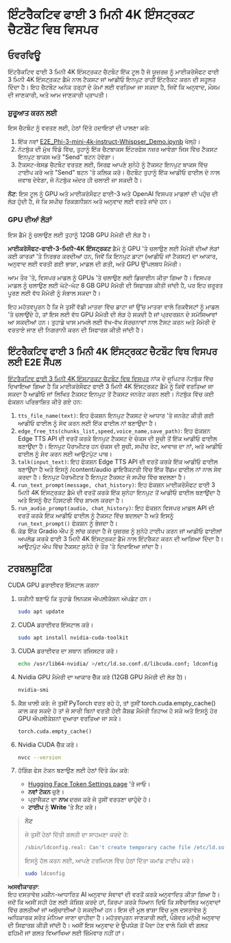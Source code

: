 # ਇੰਟਰੈਕਟਿਵ ਫਾਈ 3 ਮਿਨੀ 4K ਇੰਸਟ੍ਰਕਟ ਚੈਟਬੌਟ ਵਿਥ ਵਿਸਪਰ

## ਓਵਰਵਿਊ

ਇੰਟਰੈਕਟਿਵ ਫਾਈ 3 ਮਿਨੀ 4K ਇੰਸਟ੍ਰਕਟ ਚੈਟਬੌਟ ਇੱਕ ਟੂਲ ਹੈ ਜੋ ਯੂਜ਼ਰਜ਼ ਨੂੰ ਮਾਈਕਰੋਸੌਫਟ ਫਾਈ 3 ਮਿਨੀ 4K ਇੰਸਟ੍ਰਕਟ ਡੈਮੋ ਨਾਲ ਟੈਕਸਟ ਜਾਂ ਆਡੀਓ ਇਨਪੁਟ ਰਾਹੀਂ ਇੰਟਰੈਕਟ ਕਰਨ ਦੀ ਸਹੂਲਤ ਦਿੰਦਾ ਹੈ। ਇਹ ਚੈਟਬੌਟ ਅਨੇਕ ਤਰ੍ਹਾਂ ਦੇ ਕੰਮਾਂ ਲਈ ਵਰਤਿਆ ਜਾ ਸਕਦਾ ਹੈ, ਜਿਵੇਂ ਕਿ ਅਨੁਵਾਦ, ਮੌਸਮ ਦੀ ਜਾਣਕਾਰੀ, ਅਤੇ ਆਮ ਜਾਣਕਾਰੀ ਪ੍ਰਾਪਤੀ।

### ਸ਼ੁਰੂਆਤ ਕਰਨ ਲਈ

ਇਸ ਚੈਟਬੌਟ ਨੂੰ ਵਰਤਣ ਲਈ, ਹੇਠਾਂ ਦਿੱਤੇ ਹਦਾਇਤਾਂ ਦੀ ਪਾਲਣਾ ਕਰੋ:

1. ਇੱਕ ਨਵਾਂ [E2E_Phi-3-mini-4k-instruct-Whispser_Demo.ipynb](https://github.com/microsoft/Phi-3CookBook/blob/main/code/06.E2E/E2E_Phi-3-mini-4k-instruct-Whispser_Demo.ipynb) ਖੋਲ੍ਹੋ।
2. ਨੋਟਬੁੱਕ ਦੀ ਮੁੱਖ ਵਿੰਡੋ ਵਿੱਚ, ਤੁਹਾਨੂੰ ਇੱਕ ਚੈਟਬਾਕਸ ਇੰਟਰਫੇਸ ਨਜ਼ਰ ਆਵੇਗਾ ਜਿਸ ਵਿੱਚ ਟੈਕਸਟ ਇਨਪੁਟ ਬਾਕਸ ਅਤੇ "Send" ਬਟਨ ਹੋਵੇਗਾ।
3. ਟੈਕਸਟ-ਬੇਸਡ ਚੈਟਬੌਟ ਵਰਤਣ ਲਈ, ਸਿਰਫ਼ ਆਪਣੇ ਸੁਨੇਹੇ ਨੂੰ ਟੈਕਸਟ ਇਨਪੁਟ ਬਾਕਸ ਵਿੱਚ ਟਾਈਪ ਕਰੋ ਅਤੇ "Send" ਬਟਨ 'ਤੇ ਕਲਿਕ ਕਰੋ। ਚੈਟਬੌਟ ਤੁਹਾਨੂੰ ਇੱਕ ਆਡੀਓ ਫਾਈਲ ਦੇ ਨਾਲ ਜਵਾਬ ਦੇਵੇਗਾ, ਜੋ ਨੋਟਬੁੱਕ ਅੰਦਰ ਹੀ ਚਲਾਈ ਜਾ ਸਕਦੀ ਹੈ।

**ਨੋਟ**: ਇਸ ਟੂਲ ਨੂੰ GPU ਅਤੇ ਮਾਈਕਰੋਸੌਫਟ ਫਾਈ-3 ਅਤੇ OpenAI ਵਿਸਪਰ ਮਾਡਲਾਂ ਦੀ ਪਹੁੰਚ ਦੀ ਲੋੜ ਹੁੰਦੀ ਹੈ, ਜੋ ਕਿ ਸਪੀਚ ਰਿਕਗਨੀਸ਼ਨ ਅਤੇ ਅਨੁਵਾਦ ਲਈ ਵਰਤੇ ਜਾਂਦੇ ਹਨ।

### GPU ਦੀਆਂ ਲੋੜਾਂ

ਇਸ ਡੈਮੋ ਨੂੰ ਚਲਾਉਣ ਲਈ ਤੁਹਾਨੂੰ 12GB GPU ਮੈਮੋਰੀ ਦੀ ਲੋੜ ਹੈ।

**ਮਾਈਕਰੋਸੌਫਟ-ਫਾਈ-3-ਮਿਨੀ-4K ਇੰਸਟ੍ਰਕਟ** ਡੈਮੋ ਨੂੰ GPU 'ਤੇ ਚਲਾਉਣ ਲਈ ਮੈਮੋਰੀ ਦੀਆਂ ਲੋੜਾਂ ਕਈ ਕਾਰਕਾਂ 'ਤੇ ਨਿਰਭਰ ਕਰਦੀਆਂ ਹਨ, ਜਿਵੇਂ ਕਿ ਇਨਪੁਟ ਡਾਟਾ (ਆਡੀਓ ਜਾਂ ਟੈਕਸਟ) ਦਾ ਆਕਾਰ, ਅਨੁਵਾਦ ਲਈ ਵਰਤੀ ਗਈ ਭਾਸ਼ਾ, ਮਾਡਲ ਦੀ ਗਤੀ, ਅਤੇ GPU ਉੱਪਲਬਧ ਮੈਮੋਰੀ।

ਆਮ ਤੌਰ 'ਤੇ, ਵਿਸਪਰ ਮਾਡਲ ਨੂੰ GPUs 'ਤੇ ਚਲਾਉਣ ਲਈ ਡਿਜ਼ਾਈਨ ਕੀਤਾ ਗਿਆ ਹੈ। ਵਿਸਪਰ ਮਾਡਲ ਨੂੰ ਚਲਾਉਣ ਲਈ ਘੱਟੋ-ਘੱਟ 8 GB GPU ਮੈਮੋਰੀ ਦੀ ਸਿਫਾਰਸ਼ ਕੀਤੀ ਜਾਂਦੀ ਹੈ, ਪਰ ਇਹ ਜ਼ਰੂਰਤ ਪੂਰਣ ਲਈ ਵੱਧ ਮੈਮੋਰੀ ਨੂੰ ਸੰਭਾਲ ਸਕਦਾ ਹੈ।

ਇਹ ਮਹੱਤਵਪੂਰਨ ਹੈ ਕਿ ਜੇ ਤੁਸੀਂ ਵੱਡੀ ਮਾਤਰਾ ਵਿੱਚ ਡਾਟਾ ਜਾਂ ਉੱਚ ਮਾਤਰਾ ਵਾਲੇ ਰਿਕਵੈਸਟਾਂ ਨੂੰ ਮਾਡਲ 'ਤੇ ਚਲਾਉਂਦੇ ਹੋ, ਤਾਂ ਇਸ ਲਈ ਵੱਧ GPU ਮੈਮੋਰੀ ਦੀ ਲੋੜ ਹੋ ਸਕਦੀ ਹੈ ਜਾਂ ਪ੍ਰਦਰਸ਼ਨ ਦੇ ਸਮੱਸਿਆਵਾਂ ਆ ਸਕਦੀਆਂ ਹਨ। ਤੁਹਾਡੇ ਖਾਸ ਮਾਮਲੇ ਲਈ ਵੱਖ-ਵੱਖ ਸੰਰਚਨਾਵਾਂ ਨਾਲ ਟੈਸਟ ਕਰਨ ਅਤੇ ਮੈਮੋਰੀ ਦੇ ਵਰਤਾਏ ਜਾਣ ਦੀ ਨਿਗਰਾਨੀ ਕਰਨ ਦੀ ਸਿਫਾਰਸ਼ ਕੀਤੀ ਜਾਂਦੀ ਹੈ।

## ਇੰਟਰੈਕਟਿਵ ਫਾਈ 3 ਮਿਨੀ 4K ਇੰਸਟ੍ਰਕਟ ਚੈਟਬੌਟ ਵਿਥ ਵਿਸਪਰ ਲਈ E2E ਸੈਂਪਲ

[ਇੰਟਰੈਕਟਿਵ ਫਾਈ 3 ਮਿਨੀ 4K ਇੰਸਟ੍ਰਕਟ ਚੈਟਬੌਟ ਵਿਥ ਵਿਸਪਰ](https://github.com/microsoft/Phi-3CookBook/blob/main/code/06.E2E/E2E_Phi-3-mini-4k-instruct-Whispser_Demo.ipynb) ਨਾਂਕ ਦੇ ਜੂਪਿਟਰ ਨੋਟਬੁੱਕ ਵਿੱਚ ਦਿਖਾਇਆ ਗਿਆ ਹੈ ਕਿ ਮਾਈਕਰੋਸੌਫਟ ਫਾਈ 3 ਮਿਨੀ 4K ਇੰਸਟ੍ਰਕਟ ਡੈਮੋ ਨੂੰ ਕਿਵੇਂ ਵਰਤਿਆ ਜਾ ਸਕਦਾ ਹੈ ਆਡੀਓ ਜਾਂ ਲਿਖਿਤ ਟੈਕਸਟ ਇਨਪੁਟ ਤੋਂ ਟੈਕਸਟ ਜਨਰੇਟ ਕਰਨ ਲਈ। ਨੋਟਬੁੱਕ ਵਿੱਚ ਕਈ ਫੰਕਸ਼ਨ ਪਰਿਭਾਸ਼ਿਤ ਕੀਤੇ ਗਏ ਹਨ:

1. `tts_file_name(text)`: ਇਹ ਫੰਕਸ਼ਨ ਇਨਪੁਟ ਟੈਕਸਟ ਦੇ ਆਧਾਰ 'ਤੇ ਜਨਰੇਟ ਕੀਤੀ ਗਈ ਆਡੀਓ ਫਾਈਲ ਨੂੰ ਸੇਵ ਕਰਨ ਲਈ ਇੱਕ ਫਾਈਲ ਨਾਂ ਬਣਾਉਂਦਾ ਹੈ।
2. `edge_free_tts(chunks_list,speed,voice_name,save_path)`: ਇਹ ਫੰਕਸ਼ਨ Edge TTS API ਦੀ ਵਰਤੋਂ ਕਰਕੇ ਇਨਪੁਟ ਟੈਕਸਟ ਦੇ ਚੰਕਸ ਦੀ ਸੂਚੀ ਤੋਂ ਇੱਕ ਆਡੀਓ ਫਾਈਲ ਬਣਾਉਂਦਾ ਹੈ। ਇਨਪੁਟ ਪੈਰਾਮੀਟਰ ਹਨ ਚੰਕਸ ਦੀ ਸੂਚੀ, ਸਪੀਚ ਰੇਟ, ਆਵਾਜ਼ ਦਾ ਨਾਂ, ਅਤੇ ਆਡੀਓ ਫਾਈਲ ਨੂੰ ਸੇਵ ਕਰਨ ਲਈ ਆਉਟਪੁੱਟ ਪਾਥ।
3. `talk(input_text)`: ਇਹ ਫੰਕਸ਼ਨ Edge TTS API ਦੀ ਵਰਤੋਂ ਕਰਕੇ ਇੱਕ ਆਡੀਓ ਫਾਈਲ ਬਣਾਉਂਦਾ ਹੈ ਅਤੇ ਇਸਨੂੰ /content/audio ਡਾਇਰੈਕਟਰੀ ਵਿੱਚ ਇੱਕ ਰੈਂਡਮ ਫਾਈਲ ਨਾਂ ਨਾਲ ਸੇਵ ਕਰਦਾ ਹੈ। ਇਨਪੁਟ ਪੈਰਾਮੀਟਰ ਹੈ ਇਨਪੁਟ ਟੈਕਸਟ ਜੋ ਸਪੀਚ ਵਿੱਚ ਬਦਲਣਾ ਹੈ।
4. `run_text_prompt(message, chat_history)`: ਇਹ ਫੰਕਸ਼ਨ ਮਾਈਕਰੋਸੌਫਟ ਫਾਈ 3 ਮਿਨੀ 4K ਇੰਸਟ੍ਰਕਟ ਡੈਮੋ ਦੀ ਵਰਤੋਂ ਕਰਕੇ ਇੱਕ ਸੁਨੇਹਾ ਇਨਪੁਟ ਤੋਂ ਆਡੀਓ ਫਾਈਲ ਬਣਾਉਂਦਾ ਹੈ ਅਤੇ ਇਸਨੂੰ ਚੈਟ ਹਿਸਟਰੀ ਵਿੱਚ ਸ਼ਾਮਲ ਕਰਦਾ ਹੈ।
5. `run_audio_prompt(audio, chat_history)`: ਇਹ ਫੰਕਸ਼ਨ ਵਿਸਪਰ ਮਾਡਲ API ਦੀ ਵਰਤੋਂ ਕਰਕੇ ਇੱਕ ਆਡੀਓ ਫਾਈਲ ਨੂੰ ਟੈਕਸਟ ਵਿੱਚ ਬਦਲਦਾ ਹੈ ਅਤੇ ਇਸਨੂੰ `run_text_prompt()` ਫੰਕਸ਼ਨ ਨੂੰ ਭੇਜਦਾ ਹੈ।
6. ਕੋਡ ਇੱਕ Gradio ਐਪ ਨੂੰ ਲਾਂਚ ਕਰਦਾ ਹੈ ਜੋ ਯੂਜ਼ਰਜ਼ ਨੂੰ ਸੁਨੇਹੇ ਟਾਈਪ ਕਰਨ ਜਾਂ ਆਡੀਓ ਫਾਈਲਾਂ ਅਪਲੋਡ ਕਰਕੇ ਫਾਈ 3 ਮਿਨੀ 4K ਇੰਸਟ੍ਰਕਟ ਡੈਮੋ ਨਾਲ ਇੰਟਰੈਕਟ ਕਰਨ ਦੀ ਆਗਿਆ ਦਿੰਦਾ ਹੈ। ਆਉਟਪੁੱਟ ਐਪ ਵਿੱਚ ਟੈਕਸਟ ਸੁਨੇਹੇ ਦੇ ਤੌਰ 'ਤੇ ਦਿਖਾਇਆ ਜਾਂਦਾ ਹੈ।

## ਟਰਬਲਸ਼ੂਟਿੰਗ

CUDA GPU ਡਰਾਈਵਰ ਇੰਸਟਾਲ ਕਰਨਾ

1. ਯਕੀਨੀ ਬਣਾਓ ਕਿ ਤੁਹਾਡੇ ਲਿਨਕਸ ਐਪਲੀਕੇਸ਼ਨ ਅੱਪਡੇਟ ਹਨ।

    ```bash
    sudo apt update
    ```

2. CUDA ਡਰਾਈਵਰ ਇੰਸਟਾਲ ਕਰੋ।

    ```bash
    sudo apt install nvidia-cuda-toolkit
    ```

3. CUDA ਡਰਾਈਵਰ ਦਾ ਸਥਾਨ ਰਜਿਸਟਰ ਕਰੋ।

    ```bash
    echo /usr/lib64-nvidia/ >/etc/ld.so.conf.d/libcuda.conf; ldconfig
    ```

4. Nvidia GPU ਮੈਮੋਰੀ ਦਾ ਆਕਾਰ ਚੈੱਕ ਕਰੋ (12GB GPU ਮੈਮੋਰੀ ਦੀ ਲੋੜ ਹੈ)।

    ```bash
    nvidia-smi
    ```

5. ਕੈਸ਼ ਖਾਲੀ ਕਰੋ: ਜੇ ਤੁਸੀਂ PyTorch ਵਰਤ ਰਹੇ ਹੋ, ਤਾਂ ਤੁਸੀਂ torch.cuda.empty_cache() ਕਾਲ ਕਰ ਸਕਦੇ ਹੋ ਤਾਂ ਜੋ ਸਾਰੀ ਬਿਨਾਂ ਵਰਤੀ ਹੋਈ ਕੈਸ਼ਡ ਮੈਮੋਰੀ ਰਿਹਾਅ ਹੋ ਸਕੇ ਅਤੇ ਇਸਨੂੰ ਹੋਰ GPU ਐਪਲੀਕੇਸ਼ਨਾਂ ਦੁਆਰਾ ਵਰਤਿਆ ਜਾ ਸਕੇ।

    ```python
    torch.cuda.empty_cache() 
    ```

6. Nvidia CUDA ਚੈੱਕ ਕਰੋ।

    ```bash
    nvcc --version
    ```

7. ਹੱਗਿੰਗ ਫੇਸ ਟੋਕਨ ਬਣਾਉਣ ਲਈ ਹੇਠਾਂ ਦਿੱਤੇ ਕੰਮ ਕਰੋ:

    - [Hugging Face Token Settings page](https://huggingface.co/settings/tokens?WT.mc_id=aiml-137032-kinfeylo) 'ਤੇ ਜਾਓ।
    - **ਨਵਾਂ ਟੋਕਨ** ਚੁਣੋ।
    - ਪ੍ਰਾਜੈਕਟ ਦਾ **ਨਾਮ** ਦਰਜ ਕਰੋ ਜੋ ਤੁਸੀਂ ਵਰਤਣਾ ਚਾਹੁੰਦੇ ਹੋ।
    - **ਟਾਈਪ** ਨੂੰ **Write** 'ਤੇ ਸੈਟ ਕਰੋ।

> **ਨੋਟ**
>
> ਜੇ ਤੁਸੀਂ ਹੇਠਾਂ ਦਿੱਤੀ ਗਲਤੀ ਦਾ ਸਾਹਮਣਾ ਕਰਦੇ ਹੋ:
>
> ```bash
> /sbin/ldconfig.real: Can't create temporary cache file /etc/ld.so.cache~: Permission denied 
> ```
>
> ਇਸਨੂੰ ਹੱਲ ਕਰਨ ਲਈ, ਆਪਣੇ ਟਰਮਿਨਲ ਵਿੱਚ ਹੇਠਾਂ ਦਿੱਤਾ ਕਮਾਂਡ ਟਾਈਪ ਕਰੋ।
>
> ```bash
> sudo ldconfig
> ```

**ਅਸਵੀਕਾਰਤਾ**:  
ਇਹ ਦਸਤਾਵੇਜ਼ ਮਸ਼ੀਨ-ਆਧਾਰਿਤ AI ਅਨੁਵਾਦ ਸੇਵਾਵਾਂ ਦੀ ਵਰਤੋਂ ਕਰਕੇ ਅਨੁਵਾਦਿਤ ਕੀਤਾ ਗਿਆ ਹੈ। ਜਦੋਂ ਕਿ ਅਸੀਂ ਸਹੀ ਹੋਣ ਲਈ ਕੋਸ਼ਿਸ਼ ਕਰਦੇ ਹਾਂ, ਕਿਰਪਾ ਕਰਕੇ ਧਿਆਨ ਦਿਓ ਕਿ ਸਵੈਚਾਲਿਤ ਅਨੁਵਾਦਾਂ ਵਿੱਚ ਗਲਤੀਆਂ ਜਾਂ ਅਸੁੱਚਾਈਆਂ ਹੋ ਸਕਦੀਆਂ ਹਨ। ਇਸ ਦੀ ਮੂਲ ਭਾਸ਼ਾ ਵਿੱਚ ਮੂਲ ਦਸਤਾਵੇਜ਼ ਨੂੰ ਅਧਿਕਾਰਕ ਸਰੋਤ ਮੰਨਿਆ ਜਾਣਾ ਚਾਹੀਦਾ ਹੈ। ਮਹੱਤਵਪੂਰਨ ਜਾਣਕਾਰੀ ਲਈ, ਪੇਸ਼ੇਵਰ ਮਨੁੱਖੀ ਅਨੁਵਾਦ ਦੀ ਸਿਫਾਰਸ਼ ਕੀਤੀ ਜਾਂਦੀ ਹੈ। ਅਸੀਂ ਇਸ ਅਨੁਵਾਦ ਦੇ ਉਪਯੋਗ ਤੋਂ ਪੈਦਾ ਹੋਣ ਵਾਲੇ ਕਿਸੇ ਵੀ ਗਲਤ ਫਹਿਮੀ ਜਾਂ ਗਲਤ ਵਿਆਖਿਆ ਲਈ ਜ਼ਿੰਮੇਵਾਰ ਨਹੀਂ ਹਾਂ।